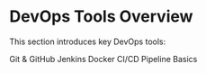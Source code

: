 # DevOps Tools Overview

This section introduces key DevOps tools:

Git & GitHub
Jenkins
Docker
CI/CD Pipeline Basics
